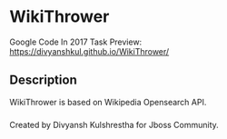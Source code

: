 # WikiThrower
Google Code In 2017 Task
Preview: https://divyanshkul.github.io/WikiThrower/

## Description
WikiThrower is based on Wikipedia Opensearch API.

###
Created by Divyansh Kulshrestha for Jboss Community.
